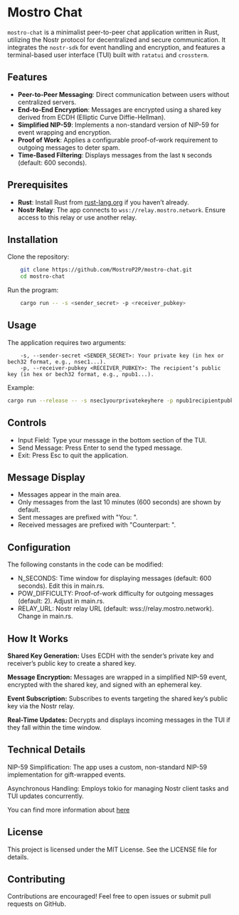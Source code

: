# Mostro Chat

`mostro-chat` is a minimalist peer-to-peer chat application written in Rust, utilizing the Nostr protocol for decentralized and secure communication. It integrates the `nostr-sdk` for event handling and encryption, and features a terminal-based user interface (TUI) built with `ratatui` and `crossterm`.

## Features

- **Peer-to-Peer Messaging**: Direct communication between users without centralized servers.
- **End-to-End Encryption**: Messages are encrypted using a shared key derived from ECDH (Elliptic Curve Diffie-Hellman).
- **Simplified NIP-59**: Implements a non-standard version of NIP-59 for event wrapping and encryption.
- **Proof of Work**: Applies a configurable proof-of-work requirement to outgoing messages to deter spam.
- **Time-Based Filtering**: Displays messages from the last `N` seconds (default: 600 seconds).

## Prerequisites

- **Rust**: Install Rust from [rust-lang.org](https://www.rust-lang.org/) if you haven’t already.
- **Nostr Relay**: The app connects to `wss://relay.mostro.network`. Ensure access to this relay or use another relay.

## Installation

Clone the repository:

```bash
    git clone https://github.com/MostroP2P/mostro-chat.git
    cd mostro-chat
```

Run the program:

```bash
    cargo run -- -s <sender_secret> -p <receiver_pubkey>
```

## Usage
The application requires two arguments:
```
    -s, --sender-secret <SENDER_SECRET>: Your private key (in hex or bech32 format, e.g., nsec1...).
    -p, --receiver-pubkey <RECEIVER_PUBKEY>: The recipient’s public key (in hex or bech32 format, e.g., npub1...).
```
Example:
```sh
cargo run --release -- -s nsec1yourprivatekeyhere -p npub1recipientpubkeyhere
```

## Controls
* Input Field: Type your message in the bottom section of the TUI.
* Send Message: Press Enter to send the typed message.
* Exit: Press Esc to quit the application.

## Message Display
* Messages appear in the main area.
* Only messages from the last 10 minutes (600 seconds) are shown by default.
* Sent messages are prefixed with "You: ".
* Received messages are prefixed with "Counterpart: ".

## Configuration
The following constants in the code can be modified:

* N_SECONDS: Time window for displaying messages (default: 600 seconds). Edit this in main.rs.
* POW_DIFFICULTY: Proof-of-work difficulty for outgoing messages (default: 2). Adjust in main.rs.
* RELAY_URL: Nostr relay URL (default: wss://relay.mostro.network). Change in main.rs.

## How It Works
**Shared Key Generation:** Uses ECDH with the sender’s private key and receiver’s public key to create a shared key.

**Message Encryption:** Messages are wrapped in a simplified NIP-59 event, encrypted with the shared key, and signed with an ephemeral key.

**Event Subscription:** Subscribes to events targeting the shared key’s public key via the Nostr relay.

**Real-Time Updates:** Decrypts and displays incoming messages in the TUI if they fall within the time window.

## Technical Details

NIP-59 Simplification: The app uses a custom, non-standard NIP-59 implementation for gift-wrapped events.

Asynchronous Handling: Employs tokio for managing Nostr client tasks and TUI updates concurrently.

You can find more information about [here](https://mostro.network/protocol/chat.html)

## License
This project is licensed under the MIT License. See the LICENSE file for details.

## Contributing
Contributions are encouraged! Feel free to open issues or submit pull requests on GitHub.
